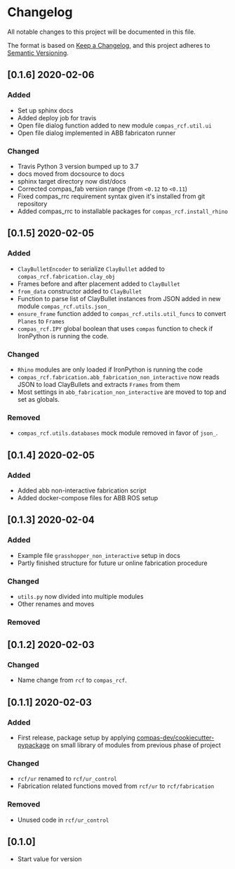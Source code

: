 # Changelog

All notable changes to this project will be documented in this file.

The format is based on [Keep a Changelog](https://keepachangelog.com/en/1.0.0/),
and this project adheres to [Semantic Versioning](https://semver.org/spec/v2.0.0.html).

## [0.1.6] 2020-02-06

### Added

* Set up sphinx docs
* Added deploy job for travis
* Open file dialog function added to new module `compas_rcf.util.ui`
* Open file dialog implemented in ABB fabricaton runner

### Changed

* Travis Python 3 version bumped up to 3.7
* docs moved from docsource to docs
* sphinx target directory now dist/docs
* Corrected compas_fab version range (from `<0.12` to `<0.11`)
* Fixed compas_rrc requirement syntax given it's installed from git repository
* Added compas_rrc to installable packages for `compas_rcf.install_rhino`

## [0.1.5] 2020-02-05

### Added
* `ClayBulletEncoder` to serialize `ClayBullet` added to `compas_rcf.fabrication.clay_obj`
* Frames before and after placement added to `ClayBullet`
* `from_data` constructor added to `ClayBullet`
* Function to parse list of ClayBullet instances from JSON added in new module `compas_rcf.utils.json_`
* `ensure_frame` function added to `compas_rcf.utils.util_funcs` to convert `Planes` to `Frames`
* `compas_rcf.IPY` global boolean that uses `compas` function to check if IronPython is running the code.


### Changed
* `Rhino` modules are only loaded if IronPython is running the code
* `compas_rcf.fabrication.abb_fabrication_non_interactive` now reads JSON to load ClayBullets and extracts `Frames` from them
* Most settings in `abb_fabrication_non_interactive` are moved to top and set as globals.

### Removed
* `compas_rcf.utils.databases` mock module removed in favor of `json_`.

## [0.1.4] 2020-02-05

### Added

* Added abb non-interactive fabrication script
* Added docker-compose files for ABB ROS setup

## [0.1.3] 2020-02-04

### Added
* Example file `grasshopper_non_interactive` setup in docs
* Partly finished structure for future ur online fabrication procedure

### Changed
* `utils.py` now divided into multiple modules
* Other renames and moves

### Removed


## [0.1.2] 2020-02-03

### Changed
* Name change from `rcf` to `compas_rcf`.

## [0.1.1] 2020-02-03

### Added
* First release, package setup by applying [compas-dev/cookiecutter-pypackage](https://github.com/compas-dev/cookiecutter-pypackage) on small library of modules from previous phase of project

### Changed
* `rcf/ur` renamed to `rcf/ur_control`
* Fabrication related functions moved from `rcf/ur` to `rcf/fabrication`

### Removed
* Unused code in `rcf/ur_control`

## [0.1.0]

* Start value for version
